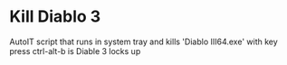 # Kill Diablo 3
AutoIT script that runs in system tray and kills 'Diablo III64.exe' with key press ctrl-alt-b is Diable 3 locks up
